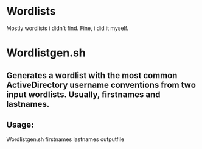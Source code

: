 # Wordlists
Mostly wordlists i didn't find. Fine, i did it myself.

# Wordlistgen.sh

## Generates a wordlist with the most common ActiveDirectory username conventions from two input wordlists. Usually, firstnames and lastnames.

## Usage:
  Wordlistgen.sh firstnames lastnames outputfile

